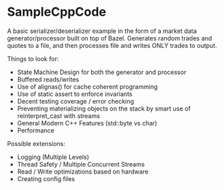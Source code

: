 # SampleCppCode
A basic serializer/deserializer example in the form of a market data generator/processor built on top of Bazel. Generates random trades and quotes to a file, and then processes file and writes ONLY trades to output.

Things to look for:
- State Machine Design for both the generator and processor
- Buffered reads/writes
- Use of alignas() for cache coherent programming
- Use of static assert to enforce invariants
- Decent testing coverage / error checking
- Preventing materializing objects on the stack by smart use of reinterpret_cast with streams
- General Modern C++ Features (std::byte vs char)
- Performance

Possible extensions:
- Logging (Multiple Levels)
- Thread Safety / Multiple Concurrent Streams
- Read / Write optimizations based on hardware
- Creating config files 
